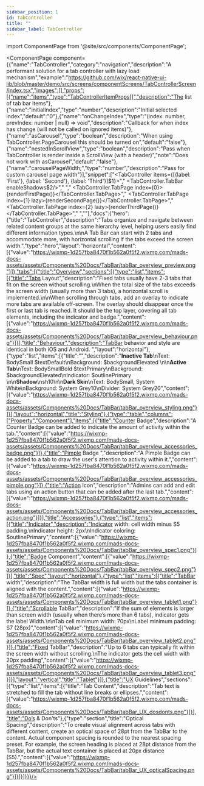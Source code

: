 ```yaml
---
sidebar_position: 1
id: TabController
title: ""
sidebar_label: TabController
---
```


import ComponentPage from '@site/src/components/ComponentPage';

<ComponentPage component={{"name":"TabController","category":"navigation","description":"A performant solution for a tab controller with lazy load mechanism","example":"https://github.com/wix/react-native-ui-lib/blob/master/demo/src/screens/componentScreens/TabControllerScreen/index.tsx","images":[],"props":[{"name":"items","type":"TabControllerItemProps[]","description":"The list of tab bar items"},{"name":"initialIndex","type":"number","description":"Initial selected index","default":"0"},{"name":"onChangeIndex","type":"(index: number, prevIndex: number | null) => void","description":"Callback for when index has change (will not be called on ignored items)"},{"name":"asCarousel","type":"boolean","description":"When using TabController.PageCarousel this should be turned on","default":"false"},{"name":"nestedInScrollView","type":"boolean","description":"Pass when TabController is render inside a ScrollView (with a header)","note":"Does not work with asCarousel","default":"false"},{"name":"carouselPageWidth;","type":"number","description":"Pass for custom carousel page width"}],"snippet":["<TabController items={[{label: 'First'}, {label: 'Second'}, {label: 'Third'}]$1}>","  <TabController.TabBar enableShadows$2/>","  <View flex>","    <TabController.TabPage index={0}>{renderFirstPage()}</TabController.TabPage>","    <TabController.TabPage index={1} lazy>{renderSecondPage()}</TabController.TabPage>","    <TabController.TabPage index={2} lazy>{renderThirdPage()}</TabController.TabPage>","  </View>","</TabController>"],"docs":{"hero":{"title":"TabController","description":"Tabs organize and navigate between related content groups at the same hierarchy level, helping users easily find different information types.\n\nA Tab Bar can start with 2 tabs and accommodate more, with horizontal scrolling if the tabs exceed the screen width.","type":"hero","layout":"horizontal","content":[{"value":"https://wixmp-1d257fba8470f1b562a0f5f2.wixmp.com/mads-docs-assets/assets/Components%20Docs/TabBar/tabBar_overview_preview.png"}]},"tabs":[{"title":"Overview","sections":[{"type":"list","items":[{"title":"Tabs Layout","description":"Fixed tabs usually have 2-3 tabs that fit on the screen without scrolling.\nWhen the total size of the tabs exceeds the screen width (usually more than 3 tabs), a horizontal scroll is implemented.\n\nWhen scrolling through tabs, add an overlay to indicate more tabs are available off-screen. The overlay should disappear once the first or last tab is reached. It should be the top layer, covering all tab elements, including the indicator and badge.","content":[{"value":"https://wixmp-1d257fba8470f1b562a0f5f2.wixmp.com/mads-docs-assets/assets/Components%20Docs/TabBar/tabBar_overview_behaviour.png"}]}],"title":"Behaviour","description":"TabBar behavior and style are identical in both iOS and Android. ","layout":"horizontal"},{"type":"list","items":[{"title":"","description":"**Inactive Tab**\nText: BodySmall $textDefault\nBackground: $backgroundElevated  \n\n**Active Tab**\nText: BodySmallBold $textPrimary\nBackground: $backgroundElevated\nIndicator: $outlinePrimary  \n\n**Shadow**\nsh10\n\n**Dark Skin**\nText: BodySmall, System White\nBackground: System Grey10\nDivider: System Grey20","content":[{"value":"https://wixmp-1d257fba8470f1b562a0f5f2.wixmp.com/mads-docs-assets/assets/Components%20Docs/TabBar/tabBar_overview_styling.png"}]}],"layout":"horizontal","title":"Styling"},{"type":"table","columns":["Property","Component"],"items":[{"title":"Counter Badge","description":"A Counter Badge can be added to indicate the amount of activity within the tab.","content":[{"value":"https://wixmp-1d257fba8470f1b562a0f5f2.wixmp.com/mads-docs-assets/assets/Components%20Docs/TabBar/tabBar_overview_accessories_badge.png"}]},{"title":"Pimple Badge ","description":"A Pimple Badge can be added to a tab to draw the user's attention to activity within it.","content":[{"value":"https://wixmp-1d257fba8470f1b562a0f5f2.wixmp.com/mads-docs-assets/assets/Components%20Docs/TabBar/tabBar_overview_accessories_pimple.png"}]},{"title":"Action Icon","description":"Admins can add and edit tabs using an action button that can be added after the last tab.","content":[{"value":"https://wixmp-1d257fba8470f1b562a0f5f2.wixmp.com/mads-docs-assets/assets/Components%20Docs/TabBar/tabBar_overview_accessories_action.png"}]}],"title":"Accessories"},{"type":"list","items":[{"title":"Indicator","description":"Indicator width: cell width minus S5 padding.\nIndicator height: 2px\nIndicator coloring: $outlinePrimary","content":[{"value":"https://wixmp-1d257fba8470f1b562a0f5f2.wixmp.com/mads-docs-assets/assets/Components%20Docs/TabBar/tabBar_overview_spec1.png"}]},{"title":"Badge Component","content":[{"value":"https://wixmp-1d257fba8470f1b562a0f5f2.wixmp.com/mads-docs-assets/assets/Components%20Docs/TabBar/tabBar_overview_spec2.png"}]}],"title":"Spec","layout":"horizontal"},{"type":"list","items":[{"title":"TabBar width","description":"The TabBar width is full width but the tabs container is aligned with the content.","content":[{"value":"https://wixmp-1d257fba8470f1b562a0f5f2.wixmp.com/mads-docs-assets/assets/Components%20Docs/TabBar/tabBar_overview_tablet1.png"}]},{"title":"Scrollable TabBar","description":"If the sum of elements is larger than screen width (usually when there’s more than 6 tabs), indicator gets the label Width.\n\nTab cell minimum width: 70px\nLabel minimum padding: S7 (28px)","content":[{"value":"https://wixmp-1d257fba8470f1b562a0f5f2.wixmp.com/mads-docs-assets/assets/Components%20Docs/TabBar/tabBar_overview_tablet2.png"}]},{"title":"Fixed TabBar","description":"Up to 6 tabs can typically fit within the screen width without scrolling.\nThe indicator gets the cell width with 20px padding","content":[{"value":"https://wixmp-1d257fba8470f1b562a0f5f2.wixmp.com/mads-docs-assets/assets/Components%20Docs/TabBar/tabBar_overview_tablet3.png"}]}],"layout":"vertical","title":"Tablet"}]},{"title":"UX Guidelines","sections":[{"type":"list","items":[{"title":"Tab Content","description":"Tab text is stretched to fill the tab without line breaks or ellipses.","content":[{"value":"https://wixmp-1d257fba8470f1b562a0f5f2.wixmp.com/mads-docs-assets/assets/Components%20Docs/TabBar/tabBar_UX_dosdonts.png"}]}],"title":"Do’s & Don'ts"},{"type":"section","title":"Optical Spacing","description":"To create visual alignment across tabs with different content, create an optical space of 28pt from the TabBar to the content. Actual component spacing is rounded to the nearest spacing preset. For example, the screen heading is placed at 28pt distance from the TabBar, but the actual text container is placed at 20px distance (S5).","content":[{"value":"https://wixmp-1d257fba8470f1b562a0f5f2.wixmp.com/mads-docs-assets/assets/Components%20Docs/TabBar/tabBar_UX_opticalSpacing.png"}]}]}]}}}/>
